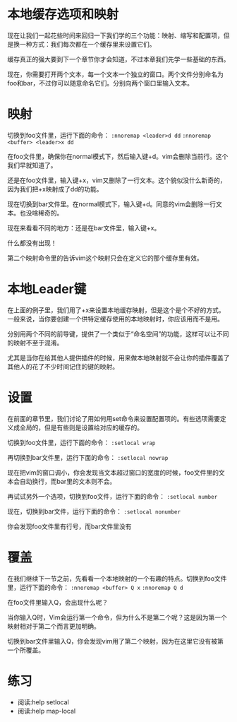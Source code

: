 # 本地缓存选项和映射

现在让我们一起花些时间来回归一下我们学的三个功能：映射、缩写和配置项，但是换一种方式：我们每次都在一个缓存里来设置它们。

缓存真正的强大要到下一个章节你才会知道，不过本章我们先学一些基础的东西。

现在，你需要打开两个文本，每一个文本一个独立的窗口。两个文件分别命名为foo和bar，不过你可以随意命名它们。分别向两个窗口里输入文本。

# 映射

切换到foo文件里，运行下面的命令：
`:nnoremap <leader>d dd`
`:nnoremap <buffer> <leader>x dd`
     
在foo文件里，确保你在normal模式下，然后输入<leader>键+d。vim会删除当前行。这个我们早就知道了。

还是在foo文件里，输入<leader>键+x，vim又删除了一行文本。这个貌似没什么新奇的，因为我们把<leaer>+x映射成了dd的功能。

现在切换到bar文件里。在normal模式下，输入<leader>键+d。同意的vim会删除一行文本。也没啥稀奇的。

现在来看看不同的地方：还是在bar文件里，输入<leader>键+x。

什么都没有出现！

第二个映射命令里的<buffer>告诉vim这个映射只会在定义它的那个缓存里有效。

# 本地Leader键

在上面的例子里，我们用了<leader>+x来设置本地缓存映射，但是这个是个不好的方式。一般来说，当你要创建一个供特定缓存使用的本地映射时，你应该用<localleader>而不是用<leader>。

分别用两个不同的前导键，提供了一个类似于“命名空间”的功能，这样可以让不同的映射不至于混淆。

尤其是当你在给其他人提供插件的时候，用<localleader>来做本地映射就不会让你的插件覆盖了其他人的花了不少时间记住的<leader>键的映射。

# 设置

在前面的章节里，我们讨论了用如何用set命令来设置配置项的。有些选项需要定义成全局的，但是有些则是设置给对应的缓存的。

切换到foo文件里，运行下面的命令：
`:setlocal wrap`

再切换到bar文件里，运行下面的命令：
`:setlocal nowrap`

现在把vim的窗口调小，你会发现当文本超过窗口的宽度的时候，foo文件里的文本会自动换行，而bar里的文本则不会。
     
再试试另外一个选项，切换到foo文件，运行下面的命令：
`:setlocal number`

现在，切换到bar文件，运行下面的命令：
`:setlocal nonumber`

你会发现foo文件里有行号，而bar文件里没有
 
# 覆盖

在我们继续下一节之前，先看看一个本地映射的一个有趣的特点。切换到foo文件里，运行下面的命令：
`:nnoremap <buffer> Q x`
`:nnoremap Q d`

在foo文件里输入Q，会出现什么呢？

当你输入Q时，Vim会运行第一个命令，但为什么不是第二个呢？这是因为第一个映射相对于第二个而言更加明确。

切换到bar文件里输入Q，你会发现vim用了第二个映射，因为在这里它没有被第一个所覆盖。

# 练习

- 阅读:help setlocal
- 阅读:help map-local
